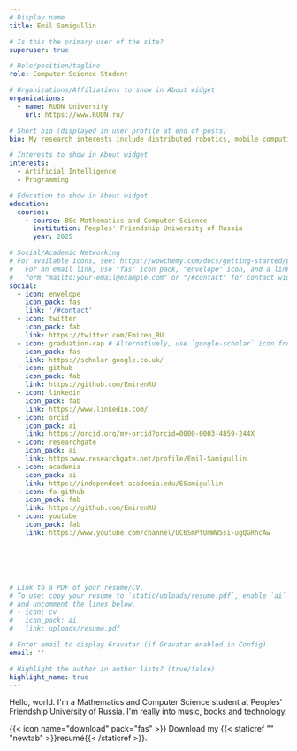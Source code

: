 ```yaml
---
# Display name
title: Emil Samigullin

# Is this the primary user of the site?
superuser: true

# Role/position/tagline
role: Computer Science Student

# Organizations/Affiliations to show in About widget
organizations:
  - name: RUDN University
    url: https://www.RUDN.ru/

# Short bio (displayed in user profile at end of posts)
bio: My research interests include distributed robotics, mobile computing and programmable matter.

# Interests to show in About widget
interests:
  - Artificial Intelligence
  - Programming

# Education to show in About widget
education:
  courses:
    - course: BSc Mathematics and Computer Science
      institution: Peoples' Friendship University of Russia
      year: 2025

# Social/Academic Networking
# For available icons, see: https://wowchemy.com/docs/getting-started/page-builder/#icons
#   For an email link, use "fas" icon pack, "envelope" icon, and a link in the
#   form "mailto:your-email@example.com" or "/#contact" for contact widget.
social:
  - icon: envelope
    icon_pack: fas
    link: '/#contact'
  - icon: twitter
    icon_pack: fab
    link: https://twitter.com/Emiren_RU
  - icon: graduation-cap # Alternatively, use `google-scholar` icon from `ai` icon pack
    icon_pack: fas
    link: https://scholar.google.co.uk/
  - icon: github
    icon_pack: fab
    link: https://github.com/EmirenRU
  - icon: linkedin
    icon_pack: fab
    link: https://www.linkedin.com/
  - icon: orcid
    icon_pack: ai
    link: https://orcid.org/my-orcid?orcid=0000-0003-4859-244X
  - icon: researchgate
    icon_pack: ai
    link: https:www.researchgate.net/profile/Emil-Samigullin
  - icon: academia
    icon_pack: ai
    link: https://independent.academia.edu/ESamigullin
  - icon: fa-github
    icon_pack: fab
    link: https://github.com/EmirenRU
  - icon: youtube
    icon_pack: fab
    link: https://www.youtube.com/channel/UC6SmPfUmWW5si-ugQGRhcAw






# Link to a PDF of your resume/CV.
# To use: copy your resume to `static/uploads/resume.pdf`, enable `ai` icons in `params.toml`,
# and uncomment the lines below.
# - icon: cv
#   icon_pack: ai
#   link: uploads/resume.pdf

# Enter email to display Gravatar (if Gravatar enabled in Config)
email: ''

# Highlight the author in author lists? (true/false)
highlight_name: true
---
```


Hello, world. I'm a Mathematics and Computer Science student at Peoples' Friendship University of Russia. I'm really into music, books and technology.

{{< icon name="download" pack="fas" >}} Download my {{< staticref "" "newtab" >}}resumé{{< /staticref >}}.
